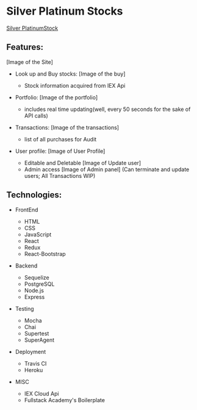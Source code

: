 # Silver Platinum Stocks

[Silver PlatinumStock](http://silverplatinumstocks.herokuapp.com/)

## Features:
[Image of the Site]

* Look up and Buy stocks:
[Image of the buy]
    * Stock information acquired from IEX Api
* Portfolio:
[Image of the portfolio]
  * includes real time updating(well, every 50 seconds for the sake of API calls)
  
* Transactions:
[Image of the transactions]
  * list of all purchases for Audit

* User profile:
[Image of User Profile]
    * Editable and Deletable
    [Image of Update user]
    * Admin access
    [Image of Admin panel]
    (Can terminate and update users; All Transactions WIP)

## Technologies:

* FrontEnd
    * HTML
    * CSS
    * JavaScript
    * React
    * Redux
    * React-Bootstrap
* Backend

  * Sequelize
  * PostgreSQL
  * Node.js
  * Express
* Testing

  * Mocha
  * Chai
  * Supertest
  * SuperAgent
* Deployment

  * Travis CI
  * Heroku
* MISC

  * IEX Cloud Api
  * Fullstack Academy's Boilerplate




